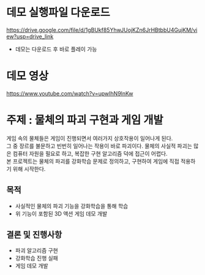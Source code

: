 # 데모 실행파일 다운로드   
https://drive.google.com/file/d/1gBUkf85YhwJUojKZn6JrHBtbbU4GujKM/view?usp=drive_link
- 데모는 다운로드 후 바로 플레이 가능
# 데모 영상   
https://www.youtube.com/watch?v=upwIhN9lnKw

# 주제 : 물체의 파괴 구현과 게임 개발   
  게임 속의 물체들은 게임이 진행되면서 여러가지 상호작용이 일어나게 된다.    
  그 중 장르를 불문하고 빈번히 일어나는 작용이 바로 파괴이다. 물체의 사실적 파괴는 많은 컴퓨터 자원을 필요로 하고, 복잡한 구현 알고리즘 덕에 접근이 어렵다.    
  본 프로젝트는 물체의 파괴를 강화학습 문제로 정의하고, 구현하여 게임에 직접 적용하기 위해 시작한다.   

## 목적   
- 사실적인 물체의 파괴 기능을 강화학습을 통해 학습   
- 위 기능이 포함된 3D 액션 게임 데모 개발   

## 결론 및 진행사항
- 파괴 알고리즘 구현   
- 강화학습 진행 실패   
- 게임 데모 개발   

